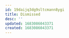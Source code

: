 ```yaml
---
id: 19daijq3dg9sltcmann8ygi
title: Dismissed
desc: ''
updated: 1683086043371
created: 1683086043371
---
```


